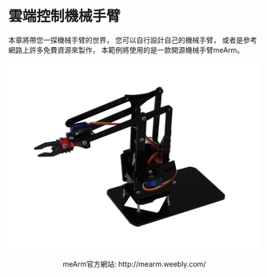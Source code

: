 # 雲端控制機械手臂

本章將帶您一探機械手臂的世界，
您可以自行設計自己的機械手臂，
或者是參考網路上許多免費資源來製作，
本範例將使用的是一款開源機械手臂meArm。

![meArm機械手臂](pic/mearm.png)
<center> 
    meArm官方網站: http://mearm.weebly.com/ 
</center>



